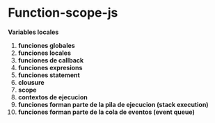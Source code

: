 # Function-scope-js

**Variables locales**
1. **funciones globales**
2. **funciones locales**
3. **funciones de callback**
4. **funciones expresions**
5. **funciones statement**
6. **clousure**
7. **scope** 
8. **contextos de ejecucion** 
9. **funciones forman parte de la pila de ejecucion (stack execution)** 
10. **funciones forman parte de la cola de eventos (event queue)**